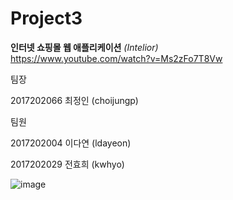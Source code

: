 Project3
=======================

**인터넷 쇼핑몰 웹 애플리케이션**
*(Intelior)*   
https://www.youtube.com/watch?v=Ms2zFo7T8Vw


팀장

2017202066 최정인 (choijungp)  
  

  
  팀원

2017202004 이다연 (ldayeon)

2017202029 전효희 (kwhyo)   


![image](https://user-images.githubusercontent.com/37764639/102800011-9f62cc00-43f6-11eb-8f54-b261feb84ce2.png)
